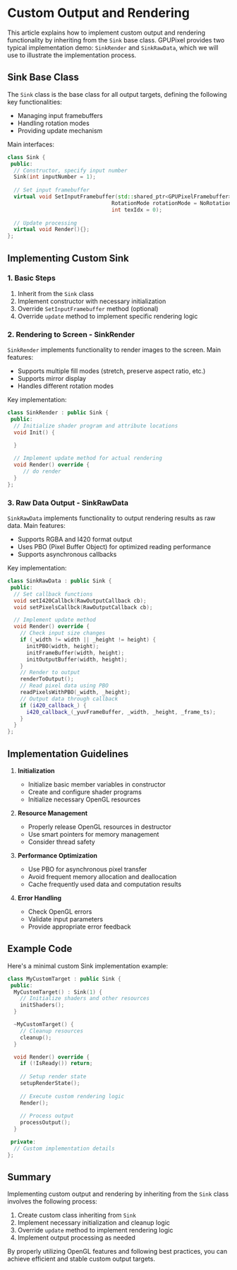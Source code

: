# Custom Output and Rendering

This article explains how to implement custom output and rendering functionality by inheriting from the `Sink` base class. GPUPixel provides two typical implementation demo: `SinkRender` and `SinkRawData`, which we will use to illustrate the implementation process.

## Sink Base Class

The `Sink` class is the base class for all output targets, defining the following key functionalities:

- Managing input framebuffers
- Handling rotation modes
- Providing update mechanism

Main interfaces:

```cpp
class Sink {
 public:
  // Constructor, specify input number
  Sink(int inputNumber = 1);
  
  // Set input framebuffer
  virtual void SetInputFramebuffer(std::shared_ptr<GPUPixelFramebuffer> framebuffer,
                                 RotationMode rotationMode = NoRotation,
                                 int texIdx = 0);
  
  // Update processing
  virtual void Render(){};
};
```

## Implementing Custom Sink

### 1. Basic Steps

1. Inherit from the `Sink` class
2. Implement constructor with necessary initialization
3. Override `SetInputFramebuffer` method (optional)
4. Override `update` method to implement specific rendering logic

### 2. Rendering to Screen - SinkRender

`SinkRender` implements functionality to render images to the screen. Main features:

- Supports multiple fill modes (stretch, preserve aspect ratio, etc.)
- Supports mirror display
- Handles different rotation modes

Key implementation:

```cpp
class SinkRender : public Sink {
 public:
  // Initialize shader program and attribute locations
  void Init() {
 
  }

  // Implement update method for actual rendering
  void Render() override {
     // do render
  }
};
```

### 3. Raw Data Output - SinkRawData

`SinkRawData` implements functionality to output rendering results as raw data. Main features:

- Supports RGBA and I420 format output
- Uses PBO (Pixel Buffer Object) for optimized reading performance
- Supports asynchronous callbacks

Key implementation:

```cpp
class SinkRawData : public Sink {
 public:
  // Set callback functions
  void setI420Callbck(RawOutputCallback cb);
  void setPixelsCallbck(RawOutputCallback cb);

  // Implement update method
  void Render() override {
    // Check input size changes
    if (_width != width || _height != height) {
      initPBO(width, height);
      initFrameBuffer(width, height);
      initOutputBuffer(width, height);
    }
    // Render to output
    renderToOutput();
    // Read pixel data using PBO
    readPixelsWithPBO(_width, _height);
    // Output data through callback
    if (i420_callback_) {
      i420_callback_(_yuvFrameBuffer, _width, _height, _frame_ts);
    }
  }
};
```

## Implementation Guidelines

1. **Initialization**
   - Initialize basic member variables in constructor
   - Create and configure shader programs
   - Initialize necessary OpenGL resources

2. **Resource Management**
   - Properly release OpenGL resources in destructor
   - Use smart pointers for memory management
   - Consider thread safety

3. **Performance Optimization**
   - Use PBO for asynchronous pixel transfer
   - Avoid frequent memory allocation and deallocation
   - Cache frequently used data and computation results

4. **Error Handling**
   - Check OpenGL errors
   - Validate input parameters
   - Provide appropriate error feedback

## Example Code

Here's a minimal custom Sink implementation example:

```cpp
class MyCustomTarget : public Sink {
 public:
  MyCustomTarget() : Sink(1) {
    // Initialize shaders and other resources
    initShaders();
  }

  ~MyCustomTarget() {
    // Cleanup resources
    cleanup();
  }

  void Render() override {
    if (!IsReady()) return;
    
    // Setup render state
    setupRenderState();
    
    // Execute custom rendering logic
    Render();
    
    // Process output
    processOutput();
  }

 private:
  // Custom implementation details
};
```

## Summary

Implementing custom output and rendering by inheriting from the `Sink` class involves the following process:

1. Create custom class inheriting from `Sink`
2. Implement necessary initialization and cleanup logic
3. Override `update` method to implement rendering logic
4. Implement output processing as needed

By properly utilizing OpenGL features and following best practices, you can achieve efficient and stable custom output targets.